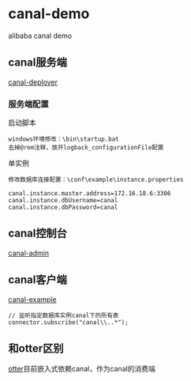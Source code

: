# canal-demo
alibaba canal demo

## canal服务端
[canal-deployer](https://github.com/alibaba/canal/wiki/QuickStart)

### 服务端配置
启动脚本
```
windows环境修改：\bin\startup.bat
去掉@rem注释，放开logback_configurationFile配置
```
单实例
```
修改数据库连接配置：\conf\example\instance.properties

canal.instance.master.address=172.16.18.6:3306
canal.instance.dbUsername=canal
canal.instance.dbPassword=canal
```

## canal控制台
[canal-admin](https://github.com/alibaba/canal/wiki/Canal-Admin-Guide)

## canal客户端
[canal-example](https://github.com/alibaba/canal/wiki/ClientExample)
```
// 监听指定数据库实例canal下的所有表
connector.subscribe("canal\\..*"); 
```
## 和otter区别
[otter](https://github.com/alibaba/otter)目前嵌入式依赖canal，作为canal的消费端